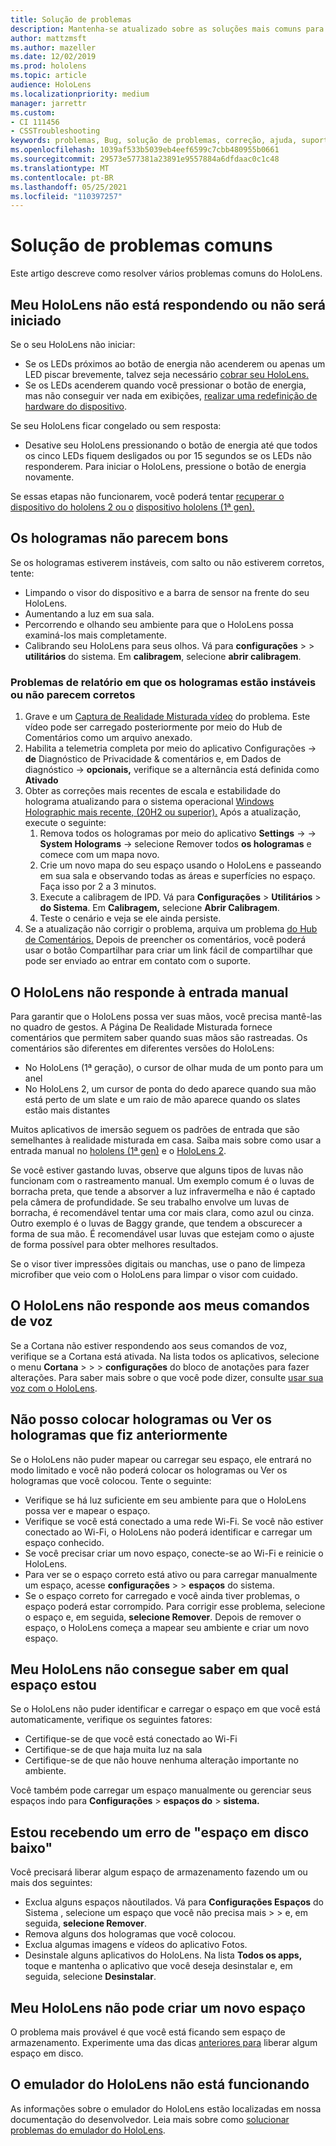 ```yaml
---
title: Solução de problemas
description: Mantenha-se atualizado sobre as soluções mais comuns para problemas de dispositivos de HoloLens e técnicas de solução de problemas.
author: mattzmsft
ms.author: mazeller
ms.date: 12/02/2019
ms.prod: hololens
ms.topic: article
audience: HoloLens
ms.localizationpriority: medium
manager: jarrettr
ms.custom:
- CI 111456
- CSSTroubleshooting
keywords: problemas, Bug, solução de problemas, correção, ajuda, suporte, HoloLens
ms.openlocfilehash: 1039af533b5039eb4eef6599c7cbb480955b0661
ms.sourcegitcommit: 29573e577381a23891e9557884a6dfdaac0c1c48
ms.translationtype: MT
ms.contentlocale: pt-BR
ms.lasthandoff: 05/25/2021
ms.locfileid: "110397257"
---
```

# <a name="troubleshoot-common-issues"></a>Solução de problemas comuns

Este artigo descreve como resolver vários problemas comuns do HoloLens.

## <a name="my-hololens-is-unresponsive-or-wont-start"></a>Meu HoloLens não está respondendo ou não será iniciado

Se o seu HoloLens não iniciar:

- Se os LEDs próximos ao botão de energia não acenderem ou apenas um LED piscar brevemente, talvez seja necessário [cobrar seu HoloLens.](hololens-recovery.md#charge-the-device)
- Se os LEDs acenderem quando você pressionar o botão de energia, mas não conseguir ver nada em exibições, [realizar uma redefinição de hardware do dispositivo](hololens-recovery.md#hard-reset-procedure).

Se seu HoloLens ficar congelado ou sem resposta:

- Desative seu HoloLens pressionando o botão de energia até que todos os cinco LEDs fiquem desligados ou por 15 segundos se os LEDs não responderem. Para iniciar o HoloLens, pressione o botão de energia novamente.

Se essas etapas não funcionarem, você poderá tentar [recuperar o dispositivo do hololens 2 ou o](hololens-recovery.md) [dispositivo hololens (1ª gen).](hololens1-recovery.md)

## <a name="holograms-dont-look-good"></a>Os hologramas não parecem bons

Se os hologramas estiverem instáveis, com salto ou não estiverem corretos, tente:

- Limpando o visor do dispositivo e a barra de sensor na frente do seu HoloLens.
- Aumentando a luz em sua sala.
- Percorrendo e olhando seu ambiente para que o HoloLens possa examiná-los mais completamente.
- Calibrando seu HoloLens para seus olhos. Vá para **configurações**  >    >  **utilitários** do sistema. Em **calibragem**, selecione **abrir calibragem**.
 
### <a name="reporting-issues-where-holograms-are-unstable-or-dont-look-right"></a>Problemas de relatório em que os hologramas estão instáveis ou não parecem corretos
 
1. Grave e um [Captura de Realidade Misturada vídeo](holographic-photos-and-videos.md#capture-a-mixed-reality-video) do problema. Este vídeo pode ser carregado posteriormente por meio do Hub de Comentários como um arquivo anexado.  
1. Habilita a  telemetria completa por meio do aplicativo Configurações -> **de** Diagnóstico de Privacidade & comentários e, em Dados de diagnóstico  ->   **opcionais,** verifique se a alternância está definida como **Ativado**
1. Obter as correções mais recentes de escala e estabilidade do holograma atualizando para o sistema operacional [Windows Holographic mais recente, (20H2 ou superior).](hololens-release-notes.md#windows-holographic-version-20h2) Após a atualização, execute o seguinte:
    1. Remova todos os hologramas por meio do aplicativo **Settings** ->  ->  **System Holograms** -> selecione Remover todos **os hologramas** e comece com um mapa novo.
    1. Crie um novo mapa do seu espaço usando o HoloLens e passeando em sua sala e observando todas as áreas e superfícies no espaço. Faça isso por 2 a 3 minutos.
    1. Execute a calibragem de IPD. Vá para **Configurações**  >  **Utilitários**  >  **do Sistema**. Em **Calibragem,** selecione **Abrir Calibragem**.
    1. Teste o cenário e veja se ele ainda persiste.
1. Se a atualização não corrigir o problema, arquiva um problema [do Hub de Comentários.](hololens-feedback.md) Depois de preencher os comentários,  você poderá usar o botão Compartilhar para criar um link fácil de compartilhar que pode ser enviado ao entrar em contato com o suporte.

## <a name="hololens-doesnt-respond-to-hand-input"></a>O HoloLens não responde à entrada manual

Para garantir que o HoloLens possa ver suas mãos, você precisa mantê-las no quadro de gestos.  A Página De Realidade Misturada fornece comentários que permitem saber quando suas mãos são rastreadas.  Os comentários são diferentes em diferentes versões do HoloLens:
- No HoloLens (1ª geração), o cursor de olhar muda de um ponto para um anel
- No HoloLens 2, um cursor de ponta do dedo aparece quando sua mão está perto de um slate e um raio de mão aparece quando os slates estão mais distantes

Muitos aplicativos de imersão seguem os padrões de entrada que são semelhantes à realidade misturada em casa.  Saiba mais sobre como usar a entrada manual no [hololens (1ª gen)](hololens1-basic-usage.md#use-hololens-with-your-hands) e o [HoloLens 2](hololens2-basic-usage.md#the-hand-tracking-frame).

Se você estiver gastando luvas, observe que alguns tipos de luvas não funcionam com o rastreamento manual.  Um exemplo comum é o luvas de borracha preta, que tende a absorver a luz infravermelha e não é captado pela câmera de profundidade.  Se seu trabalho envolve um luvas de borracha, é recomendável tentar uma cor mais clara, como azul ou cinza.  Outro exemplo é o luvas de Baggy grande, que tendem a obscurecer a forma de sua mão. É recomendável usar luvas que estejam como o ajuste de forma possível para obter melhores resultados.

Se o visor tiver impressões digitais ou manchas, use o pano de limpeza microfiber que veio com o HoloLens para limpar o visor com cuidado.

## <a name="hololens-doesnt-respond-to-my-voice-commands"></a>O HoloLens não responde aos meus comandos de voz

Se a Cortana não estiver respondendo aos seus comandos de voz, verifique se a Cortana está ativada. Na lista todos os aplicativos, selecione o menu **Cortana**  >    >    >  **configurações** do bloco de anotações para fazer alterações. Para saber mais sobre o que você pode dizer, consulte [usar sua voz com o HoloLens](hololens-cortana.md).

## <a name="i-cant-place-holograms-or-see-holograms-that-i-previously-placed"></a>Não posso colocar hologramas ou Ver os hologramas que fiz anteriormente

Se o HoloLens não puder mapear ou carregar seu espaço, ele entrará no modo limitado e você não poderá colocar os hologramas ou Ver os hologramas que você colocou. Tente o seguinte:

- Verifique se há luz suficiente em seu ambiente para que o HoloLens possa ver e mapear o espaço.
- Verifique se você está conectado a uma rede Wi-Fi. Se você não estiver conectado ao Wi-Fi, o HoloLens não poderá identificar e carregar um espaço conhecido.
- Se você precisar criar um novo espaço, conecte-se ao Wi-Fi e reinicie o HoloLens.
- Para ver se o espaço correto está ativo ou para carregar manualmente um espaço, acesse **configurações**  >    >  **espaços** do sistema.
- Se o espaço correto for carregado e você ainda tiver problemas, o espaço poderá estar corrompido. Para corrigir esse problema, selecione o espaço e, em seguida, **selecione Remover**. Depois de remover o espaço, o HoloLens começa a mapear seu ambiente e criar um novo espaço.

## <a name="my-hololens-cant-tell-what-space-im-in"></a>Meu HoloLens não consegue saber em qual espaço estou

Se o HoloLens não puder identificar e carregar o espaço em que você está automaticamente, verifique os seguintes fatores:

- Certifique-se de que você está conectado ao Wi-Fi
- Certifique-se de que haja muita luz na sala
- Certifique-se de que não houve nenhuma alteração importante no ambiente.

Você também pode carregar um espaço manualmente ou gerenciar seus espaços indo para **Configurações**  >  **espaços do**  >  **sistema.**

## <a name="im-getting-a-low-disk-space-error"></a>Estou recebendo um erro de "espaço em disco baixo"

Você precisará liberar algum espaço de armazenamento fazendo um ou mais dos seguintes:

- Exclua alguns espaços nãoutilados. Vá para **Configurações Espaços** do Sistema , selecione um espaço que você não precisa mais  >    >  e, em seguida, **selecione Remover**.
- Remova alguns dos hologramas que você colocou.
- Exclua algumas imagens e vídeos do aplicativo Fotos.
- Desinstale alguns aplicativos do HoloLens. Na lista **Todos os apps,** toque e mantenha o aplicativo que você deseja desinstalar e, em seguida, selecione **Desinstalar**.

## <a name="my-hololens-cant-create-a-new-space"></a>Meu HoloLens não pode criar um novo espaço

O problema mais provável é que você está ficando sem espaço de armazenamento. Experimente uma das dicas [anteriores para](#im-getting-a-low-disk-space-error) liberar algum espaço em disco.

## <a name="the-hololens-emulator-isnt-working"></a>O emulador do HoloLens não está funcionando

As informações sobre o emulador do HoloLens estão localizadas em nossa documentação do desenvolvedor.  Leia mais sobre como [solucionar problemas do emulador do HoloLens](https://docs.microsoft.com/windows/mixed-reality/using-the-hololens-emulator#troubleshooting).
